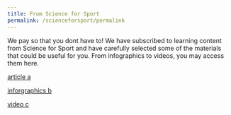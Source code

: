 ```yaml
---
title: From Science for Sport
permalink: /scienceforsport/permalink
---
```

We pay so that you dont have to! We have subscribed to learning content from Science for Sport and have carefully selected some of the materials that could be useful for you.  From infographics to videos, you may access them here. 

[article a](aaddd)

[inforgraphics b](xxxx)

[video c](cccc)